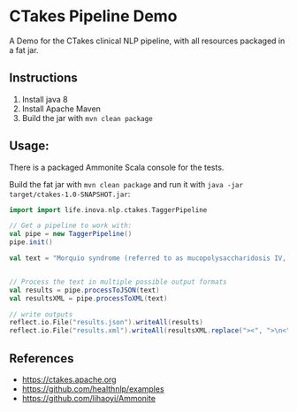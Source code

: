 # CTakes Pipeline Demo

A Demo for the CTakes clinical NLP pipeline, with all resources packaged in a fat jar.

## Instructions
1. Install java 8
2. Install Apache Maven
3. Build the jar with `mvn clean package`

## Usage:
There is a packaged Ammonite Scala console for the tests.

Build the fat jar with  `mvn clean package` and 
run it with `java -jar target/ctakes-1.0-SNAPSHOT.jar`:

```scala
import import life.inova.nlp.ctakes.TaggerPipeline

// Get a pipeline to work with:
val pipe = new TaggerPipeline()
pipe.init()

val text = "Morquio syndrome (referred to as mucopolysaccharidosis IV, MPS IV, Morquio-Brailsford syndrome, or Morquio) is a rare metabolic disorder in which the body cannot process certain types of mucopolysaccharides (long chains of sugar molecules), which the body uses as lubricants and shock absorbers"


// Process the text in multiple possible output formats
val results = pipe.processToJSON(text)
val resultsXML = pipe.processToXML(text)

// write outputs
reflect.io.File("results.json").writeAll(results)
reflect.io.File("results.xml").writeAll(resultsXML.replace("><", ">\n<"))
```

## References
- https://ctakes.apache.org
- https://github.com/healthnlp/examples
- https://github.com/lihaoyi/Ammonite
